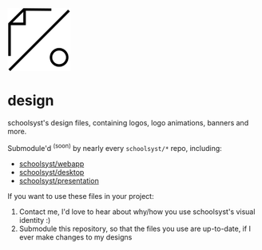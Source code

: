 <img alt="schoolsyst's logo" src="./logo/logo-black.png" width="25%">

# design
schoolsyst's design files, containing logos, logo animations, banners and more.

Submodule'd <sup>(soon)</sup> by nearly every `schoolsyst/*` repo, including:

- [schoolsyst/webapp](https://github.com/schoolsyst/webapp)
- [schoolsyst/desktop](https://github.com/schoolsyst/desktop)
- [schoolsyst/presentation](https://github.com/schoolsyst/presentation)

If you want to use these files in your project:

1. Contact me, I'd love to hear about why/how you use schoolsyst's visual identity :)
2. Submodule this repository, so that the files you use are up-to-date, if I ever make changes to my designs
